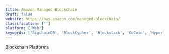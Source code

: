 ```yaml
---
title: Amazon Managed Blockchain
draft: false 
website: https://aws.amazon.com/managed-blockchain/
classification: ['']
platform: ['Web']
keywords: ['BigchainDB', 'BlockCypher', 'Blockstack', 'GoCoin', 'Hyperledger', 'Insolar', 'Kaleido Blockchain Business Cloud', 'MultiChain', 'Rubix', 'Stellar Platform']
---
```

Blockchain Platforms